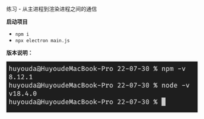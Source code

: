 练习 - 从主进程到渲染进程之间的通信


**启动项目**

- `npm i`
- `npx electron main.js`

**版本说明：**

![](https://raw.githubusercontent.com/123taojiale/dahuyou_picture/main/blogs/202207301800325.png)